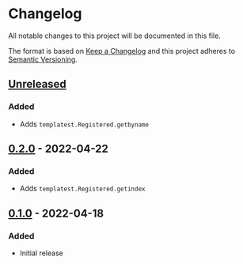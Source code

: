 Changelog
=========
All notable changes to this project will be documented in this file.

The format is based on [Keep a Changelog](http://keepachangelog.com/en/1.0.0/)
and this project adheres to [Semantic Versioning](http://semver.org/spec/v2.0.0.html).

[Unreleased](https://github.com/jshwi/templatest/compare/v0.2.0...HEAD)
------------------------------------------------------------------------
### Added
- Adds `templatest.Registered.getbyname`

[0.2.0](https://github.com/jshwi/templatest/releases/tag/v0.2.0) - 2022-04-22
------------------------------------------------------------------------
### Added
- Adds `templatest.Registered.getindex`

[0.1.0](https://github.com/jshwi/templatest/releases/tag/v0.1.0) - 2022-04-18
------------------------------------------------------------------------
### Added
- Initial release
